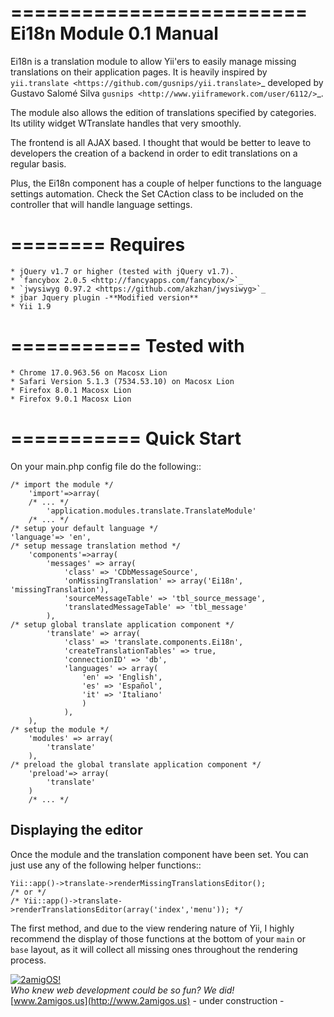 =========================
Ei18n Module 0.1 Manual 
=========================
Ei18n is a translation module to allow Yii'ers to easily manage missing translations on their application pages. 
It is heavily inspired by `yii.translate <https://github.com/gusnips/yii.translate>`_ 
developed by Gustavo Salomé Silva `gusnips <http://www.yiiframework.com/user/6112/>`_.

The module also allows the edition of translations specified by categories. Its utility 
widget WTranslate handles that very smoothly. 

The frontend is all AJAX based. I thought that would be better to leave to developers 
the creation of a backend in order to edit translations on a regular basis. 

Plus, the Ei18n component has a couple of helper functions to the language settings 
automation. Check the Set CAction class to be included on the controller that will 
handle language settings.


========
Requires
========

    * jQuery v1.7 or higher (tested with jQuery v1.7).
    * `fancybox 2.0.5 <http://fancyapps.com/fancybox/>`_
    * `jwysiwyg 0.97.2 <https://github.com/akzhan/jwysiwyg>`_
    * jbar Jquery plugin -**Modified version**
    * Yii 1.9

===========
Tested with
===========

    * Chrome 17.0.963.56 on Macosx Lion 
    * Safari Version 5.1.3 (7534.53.10) on Macosx Lion
    * Firefox 8.0.1 Macosx Lion
    * Firefox 9.0.1 Macosx Lion

===========
Quick Start
===========

On your main.php config file do the following::

    /* import the module */
        'import'=>array(
        /* ... */
            'application.modules.translate.TranslateModule'
        /* ... */
    /* setup your default language */
	'language'=> 'en',
    /* setup message translation method */
        'components'=>array(
            'messages' => array(
                'class' => 'CDbMessageSource',
                'onMissingTranslation' => array('Ei18n', 'missingTranslation'),
                'sourceMessageTable' => 'tbl_source_message',
                'translatedMessageTable' => 'tbl_message'
            ),
    /* setup global translate application component */
            'translate' => array(
                'class' => 'translate.components.Ei18n',
                'createTranslationTables' => true,
                'connectionID' => 'db',
                'languages' => array(
                    'en' => 'English',
                    'es' => 'Español',
                    'it' => 'Italiano'
                    )
                ),
        ),
    /* setup the module */
        'modules' => array(
            'translate'
        ),
    /* preload the global translate application component */
        'preload'=> array(
            'translate'
        )
        /* ... */

Displaying the editor
--------------------------

Once the module and the translation component have been set. You can just use any of 
the following helper functions::

    Yii::app()->translate->renderMissingTranslationsEditor();
    /* or */
    /* Yii::app()->translate->renderTranslationsEditor(array('index','menu')); */


The first method, and due to the view rendering nature of Yii, I highly recommend the display of those functions 
at the bottom of your ``main`` or ``base`` layout, as it will collect all missing ones throughout 
the rendering process.


[![2amigOS!](http://www.gravatar.com/avatar/55363394d72945ff7ed312556ec041e0.png)](http://www.2amigos.us)    
<i>Who knew web development could be so fun? We did!</i>  
[www.2amigos.us](http://www.2amigos.us) - under construction -
